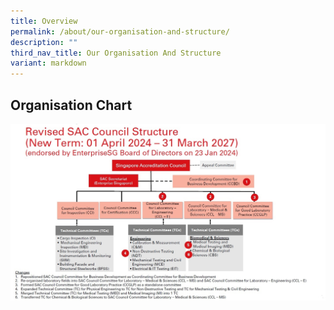 ```yaml
---
title: Overview
permalink: /about/our-organisation-and-structure/
description: ""
third_nav_title: Our Organisation And Structure
variant: markdown
---
```

## Organisation Chart


![SAC Council 2024](/images/about/our-organisation-structure/sac_council_2024_rev2.jpg)
